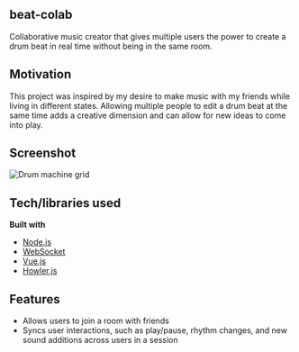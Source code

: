 ## beat-colab
Collaborative music creator that gives multiple users the power to create a drum beat in real time without being in the same room. 

## Motivation
This project was inspired by my desire to make music with my friends while living in different states. Allowing multiple people to edit a drum beat at the same time adds a creative dimension and can allow for new ideas to come into play. 

## Screenshot
![Drum machine grid](https://github.com/nels4929/beat-collab/edit/master/public/images/Screenshot.png?raw=true)

## Tech/libraries used
<b>Built with</b>
- [Node.js](https://nodejs.org/)
- [WebSocket](https://www.websocket.org)
- [Vue.js](https://vuejs.org)
- [Howler.js](https://howlerjs.com)

## Features
* Allows users to join a room with friends
* Syncs user interactions, such as play/pause, rhythm changes, and new sound additions across users in a session
